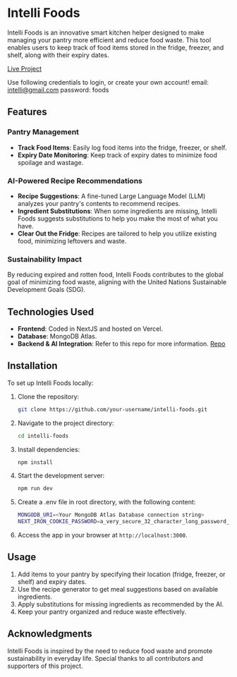 # Intelli Foods

Intelli Foods is an innovative smart kitchen helper designed to make managing your pantry more efficient and reduce food waste. This tool enables users to keep track of food items stored in the fridge, freezer, and shelf, along with their expiry dates.

[Live Project](https://intelli-foods.vercel.app/)

Use following credentials to login, or create your own account!
email: intelli@gmail.com
password: foods

## Features

### Pantry Management

- **Track Food Items**: Easily log food items into the fridge, freezer, or shelf.
- **Expiry Date Monitoring**: Keep track of expiry dates to minimize food spoilage and wastage.

### AI-Powered Recipe Recommendations

- **Recipe Suggestions**: A fine-tuned Large Language Model (LLM) analyzes your pantry's contents to recommend recipes.
- **Ingredient Substitutions**: When some ingredients are missing, Intelli Foods suggests substitutions to help you make the most of what you have.
- **Clear Out the Fridge**: Recipes are tailored to help you utilize existing food, minimizing leftovers and waste.

### Sustainability Impact

By reducing expired and rotten food, Intelli Foods contributes to the global goal of minimizing food waste, aligning with the United Nations Sustainable Development Goals (SDG).

## Technologies Used

- **Frontend**: Coded in NextJS and hosted on Vercel.
- **Database**: MongoDB Atlas.
- **Backend & AI Integration**: Refer to this repo for more information. [Repo](https://github.com/intelli-foods/intellifoods_backend)

## Installation

To set up Intelli Foods locally:

1. Clone the repository:
   ```bash
   git clone https://github.com/your-username/intelli-foods.git
   ```
2. Navigate to the project directory:
   ```bash
   cd intelli-foods
   ```
3. Install dependencies:
   ```bash
   npm install
   ```
4. Start the development server:
   ```bash
   npm run dev
   ```
5. Create a .env file in root directory, with the following content:

   ```bash
   MONGODB_URI=<Your MongoDB Atlas Database connection string>
   NEXT_IRON_COOKIE_PASSWORD=a_very_secure_32_character_long_password_12345
   ```

6. Access the app in your browser at `http://localhost:3000`.

## Usage

1. Add items to your pantry by specifying their location (fridge, freezer, or shelf) and expiry dates.
2. Use the recipe generator to get meal suggestions based on available ingredients.
3. Apply substitutions for missing ingredients as recommended by the AI.
4. Keep your pantry organized and reduce waste effectively.

## Acknowledgments

Intelli Foods is inspired by the need to reduce food waste and promote sustainability in everyday life. Special thanks to all contributors and supporters of this project.

